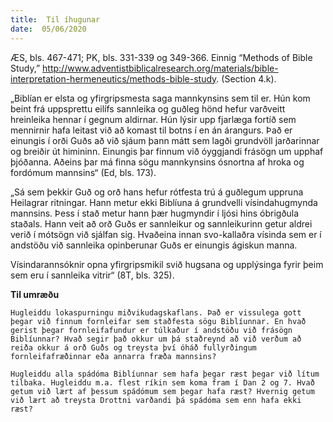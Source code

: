 ```yaml
---
title:  Til íhugunar
date:  05/06/2020
---
```


ÆS, bls. 467-471; PK, bls. 331-339 og 349-366. Einnig “Methods of Bible Study,” http://www.adventistbiblicalresearch.org/materials/bible-interpretation-hermeneutics/methods-bible-study. (Section 4.k).

„Biblían er elsta og yfirgripsmesta saga mannkynsins sem til er. Hún kom beint frá uppsprettu eilífs sannleika og guðleg hönd hefur varðveitt hreinleika hennar í gegnum aldirnar. Hún lýsir upp fjarlæga fortíð sem mennirnir hafa leitast við að komast til botns í en án árangurs. Það er einungis í orði Guðs að við sjáum þann mátt sem lagði grundvöll jarðarinnar og breiðir út himininn. Einungis þar finnum við óyggjandi frásögn um upphaf þjóðanna. Aðeins þar má finna sögu mannkynsins ósnortna af hroka og fordómum mannsins“ (Ed, bls. 173).

„Sá sem þekkir Guð og orð hans hefur rótfesta trú á guðlegum uppruna Heilagrar ritningar. Hann metur ekki Biblíuna á grundvelli vísindahugmynda mannsins. Þess í stað metur hann þær hugmyndir í ljósi hins óbrigðula staðals. Hann veit að orð Guðs er sannleikur og sannleikurinn getur aldrei verið í mótsögn við sjálfan sig. Hvaðeina innan svo-kallaðra vísinda sem er í andstöðu við sannleika opinberunar Guðs er einungis ágiskun manna.

Vísindarannsóknir opna yfirgripsmikil svið hugsana og upplýsinga fyrir þeim sem eru í sannleika vitrir“ (8T, bls. 325).

**Til umræðu**

`Hugleiddu lokaspurningu miðvikudagskaflans. Það er vissulega gott þegar við finnum fornleifar sem staðfesta sögu Biblíunnar. En hvað gerist þegar fornleifafundur er túlkaður í andstöðu við frásögn Biblíunnar? Hvað segir það okkur um þá staðreynd að við verðum að reiða okkur á orð Guðs og treysta því óháð fullyrðingum fornleifafræðinnar eða annarra fræða mannsins?`

`Hugleiddu alla spádóma Biblíunnar sem hafa þegar ræst þegar við lítum tilbaka. Hugleiddu m.a. flest ríkin sem koma fram í Dan 2 og 7. Hvað getum við lært af þessum spádómum sem þegar hafa ræst? Hvernig getum við lært að treysta Drottni varðandi þá spádóma sem enn hafa ekki ræst?`